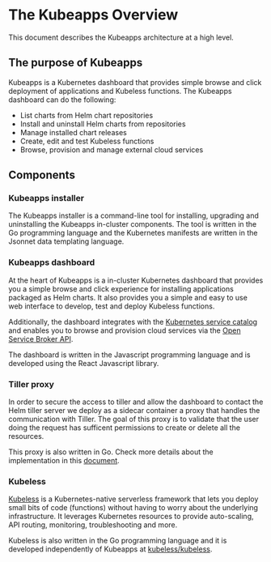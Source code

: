 # The Kubeapps Overview

This document describes the Kubeapps architecture at a high level.

## The purpose of Kubeapps

Kubeapps is a Kubernetes dashboard that provides simple browse and click deployment of applications and Kubeless functions. The Kubeapps dashboard can do the following:

* List charts from Helm chart repositories
* Install and uninstall Helm charts from repositories
* Manage installed chart releases
* Create, edit and test Kubeless functions
* Browse, provision and manage external cloud services

## Components

### Kubeapps installer

The Kubeapps installer is a command-line tool for installing, upgrading and uninstalling the Kubeapps in-cluster components. The tool is written in the Go programming language and the Kubernetes manifests are written in the Jsonnet data templating language.

### Kubeapps dashboard

At the heart of Kubeapps is a in-cluster Kubernetes dashboard that provides you a simple browse and click experience for installing applications packaged as Helm charts. It also provides you a simple and easy to use web interface to develop, test and deploy Kubeless functions.

Additionally, the dashboard integrates with the [Kubernetes service catalog](https://github.com/kubernetes-incubator/service-catalog) and enables you to browse and provision cloud services via the [Open Service Broker API](https://github.com/openservicebrokerapi/servicebroker).

The dashboard is written in the Javascript programming language and is developed using the React Javascript library.

### Tiller proxy

In order to secure the access to tiller and allow the dashboard to contact the Helm tiller server we deploy as a sidecar container a proxy that handles the communication with Tiller. The goal of this proxy is to validate that the user doing the request has sufficent permissions to create or delete all the resources.

This proxy is also written in Go. Check more details about the implementation in this [document](/cmd/tiller-proxy/README.md).

### Kubeless

[Kubeless](http://kubeless.io/) is a Kubernetes-native serverless framework that lets you deploy small bits of code (functions) without having to worry about the underlying infrastructure. It leverages Kubernetes resources to provide auto-scaling, API routing, monitoring, troubleshooting and more.

Kubeless is also written in the Go programming language and it is developed independently of Kubeapps at [kubeless/kubeless](https://github.com/kubeless/kubeless).
